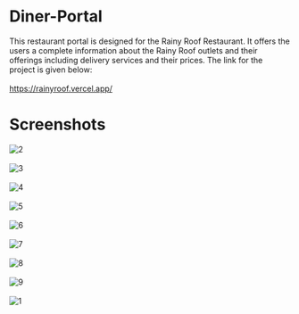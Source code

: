 # Diner-Portal
This restaurant portal is designed for the Rainy Roof Restaurant. It offers the users a complete information about the Rainy Roof outlets and their offerings including delivery services and their prices. The link for the project is given below:
<br></br>
https://rainyroof.vercel.app/

# Screenshots
![2](https://user-images.githubusercontent.com/70470157/208200258-e442289c-251b-472e-8809-7bed54cf6c29.png)
<br></br>
![3](https://user-images.githubusercontent.com/70470157/208200356-49028e13-c63d-4d78-aff4-8659c5f367fb.png)
<br></br>
![4](https://user-images.githubusercontent.com/70470157/208200363-054d16db-5c1b-4e5d-a20a-51de8ffa642f.png)
<br></br>
![5](https://user-images.githubusercontent.com/70470157/208200387-1e24fbb3-14cc-48e1-a63f-ca4680f7309a.png)
<br></br>
![6](https://user-images.githubusercontent.com/70470157/208200390-9334083d-8324-4eb2-9587-0c2d172872ec.png)
<br></br>
![7](https://user-images.githubusercontent.com/70470157/208200395-1e1af9df-74f9-44b1-8608-ab4cf9379a74.png)
<br></br>
![8](https://user-images.githubusercontent.com/70470157/208200408-ea06fce0-be45-4976-b23e-f6bbc5e2b52a.png)
<br></br>
![9](https://user-images.githubusercontent.com/70470157/208200413-b9024f4f-d2dd-46a0-87bf-df7d6011ef9c.png)
<br></br>
![1](https://user-images.githubusercontent.com/70470157/208200236-3f8a7064-fe33-4e5a-9a4d-a43f106a5ad5.png)
